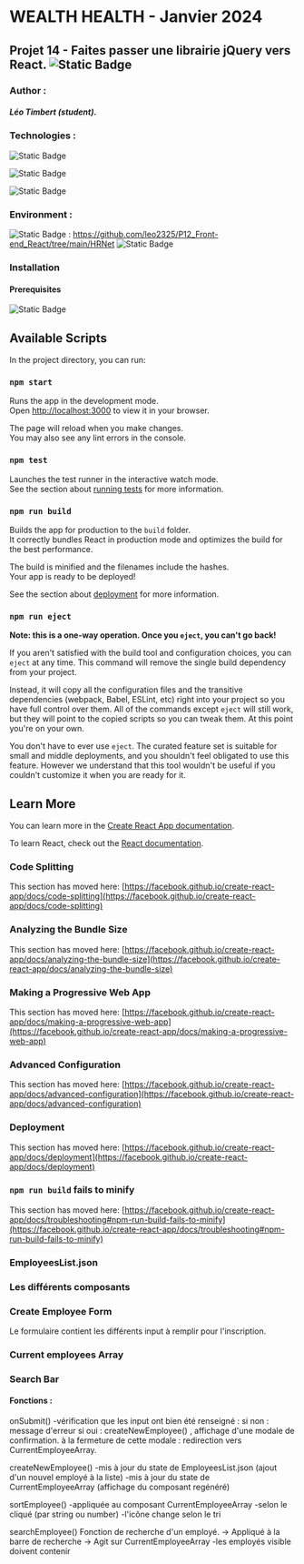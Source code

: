 # WEALTH HEALTH - Janvier 2024
## Projet 14 - Faites passer une librairie jQuery vers React. ![Static Badge](https://img.shields.io/badge/Openclassrooms-8A2BE2)

### Author : 
##### Léo Timbert (student).

### Technologies :
![Static Badge](https://img.shields.io/badge/Made%20with-Javascript-green)

![Static Badge](https://img.shields.io/badge/react%2018.2.0-blue)

![Static Badge](https://img.shields.io/badge/redux%205.0.1-lightblue)

### Environment :
![Static Badge](https://img.shields.io/badge/Github-lightgrey) : https://github.com/leo2325/P12_Front-end_React/tree/main/HRNet
![Static Badge](https://img.shields.io/badge/recommended%20editor-VS%20Code-white)

### Installation
#### Prerequisites
![Static Badge](https://img.shields.io/badge/npm-v%209.5.0-white)


## Available Scripts

In the project directory, you can run:

### `npm start`

Runs the app in the development mode.\
Open [http://localhost:3000](http://localhost:3000) to view it in your browser.

The page will reload when you make changes.\
You may also see any lint errors in the console.

### `npm test`

Launches the test runner in the interactive watch mode.\
See the section about [running tests](https://facebook.github.io/create-react-app/docs/running-tests) for more information.

### `npm run build`

Builds the app for production to the `build` folder.\
It correctly bundles React in production mode and optimizes the build for the best performance.

The build is minified and the filenames include the hashes.\
Your app is ready to be deployed!

See the section about [deployment](https://facebook.github.io/create-react-app/docs/deployment) for more information.

### `npm run eject`

**Note: this is a one-way operation. Once you `eject`, you can't go back!**

If you aren't satisfied with the build tool and configuration choices, you can `eject` at any time. This command will remove the single build dependency from your project.

Instead, it will copy all the configuration files and the transitive dependencies (webpack, Babel, ESLint, etc) right into your project so you have full control over them. All of the commands except `eject` will still work, but they will point to the copied scripts so you can tweak them. At this point you're on your own.

You don't have to ever use `eject`. The curated feature set is suitable for small and middle deployments, and you shouldn't feel obligated to use this feature. However we understand that this tool wouldn't be useful if you couldn't customize it when you are ready for it.

## Learn More

You can learn more in the [Create React App documentation](https://facebook.github.io/create-react-app/docs/getting-started).

To learn React, check out the [React documentation](https://reactjs.org/).

### Code Splitting

This section has moved here: [https://facebook.github.io/create-react-app/docs/code-splitting](https://facebook.github.io/create-react-app/docs/code-splitting)

### Analyzing the Bundle Size

This section has moved here: [https://facebook.github.io/create-react-app/docs/analyzing-the-bundle-size](https://facebook.github.io/create-react-app/docs/analyzing-the-bundle-size)

### Making a Progressive Web App

This section has moved here: [https://facebook.github.io/create-react-app/docs/making-a-progressive-web-app](https://facebook.github.io/create-react-app/docs/making-a-progressive-web-app)

### Advanced Configuration

This section has moved here: [https://facebook.github.io/create-react-app/docs/advanced-configuration](https://facebook.github.io/create-react-app/docs/advanced-configuration)

### Deployment

This section has moved here: [https://facebook.github.io/create-react-app/docs/deployment](https://facebook.github.io/create-react-app/docs/deployment)

### `npm run build` fails to minify

This section has moved here: [https://facebook.github.io/create-react-app/docs/troubleshooting#npm-run-build-fails-to-minify](https://facebook.github.io/create-react-app/docs/troubleshooting#npm-run-build-fails-to-minify)




















### EmployeesList.json

### Les différents composants

### Create Employee Form

Le formulaire contient les différents input à remplir pour l'inscription.

### Current employees Array

### Search Bar


#### Fonctions : 

onSubmit()
    -vérification que les input ont bien été renseigné : 
        si non : message d'erreur
        si oui : createNewEmployee() , affichage d'une modale de confirmation.
            à la fermeture de cette modale : redirection vers CurrentEmployeeArray.

createNewEmployee()
    -mis à jour du state de EmployeesList.json (ajout d'un nouvel employé à la liste)
    -mis à jour du state de CurrentEmployeeArray (affichage du composant regénéré)


sortEmployee() 
    -appliquée au composant CurrentEmployeeArray <th>
        -selon le <th> cliqué (par string ou number)
        -l'icône change selon le tri

searchEmployee()
    Fonction de recherche d'un employé.
    -> Appliqué à la barre de recherche
    -> Agit sur CurrentEmployeeArray
        -les employés visible doivent contenir 